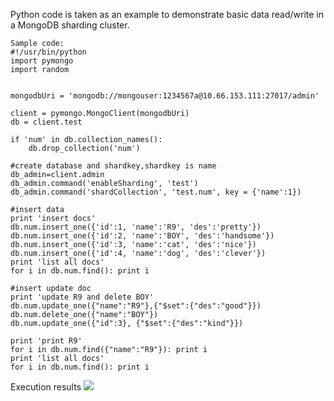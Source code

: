 Python code is taken as an example to demonstrate basic data read/write in a MongoDB sharding cluster.
```
Sample code:
#!/usr/bin/python
import pymongo
import random

        
mongodbUri = 'mongodb://mongouser:1234567a@10.66.153.111:27017/admin'

client = pymongo.MongoClient(mongodbUri)
db = client.test

if 'num' in db.collection_names():
    db.drop_collection('num')

#create database and shardkey,shardkey is name
db_admin=client.admin
db_admin.command('enableSharding', 'test')
db_admin.command('shardCollection', 'test.num', key = {'name':1})

#insert data
print 'insert docs'
db.num.insert_one({'id':1, 'name':'R9', 'des':'pretty'})
db.num.insert_one({'id':2, 'name':'BOY', 'des':'handsome'})
db.num.insert_one({'id':3, 'name':'cat', 'des':'nice'})
db.num.insert_one({'id':4, 'name':'dog', 'des':'clever'})
print 'list all docs'
for i in db.num.find(): print i

#insert update doc
print 'update R9 and delete BOY'
db.num.update_one({"name":"R9"},{"$set":{"des":"good"}})
db.num.delete_one({"name":"BOY"})
db.num.update_one({"id":3}, {"$set":{"des":"kind"}})

print 'print R9'
for i in db.num.find({"name":"R9"}): print i
print 'list all docs'
for i in db.num.find(): print i
```

Execution results
![](https://mc.qcloudimg.com/static/img/31987aadbb94da6277c7313e4d6d8a95/shili.png)








